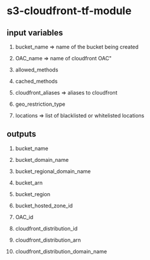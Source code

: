 # s3-cloudfront-tf-module

## input variables
1. bucket_name => name of the bucket being created
 

2. OAC_name => name of cloudfront OAC"
 

3. allowed_methods
 

4. cached_methods

5. cloudfront_aliases => aliases to cloudfront

6. geo_restriction_type

7. locations => list of blacklisted or whitelisted locations

## outputs
1. bucket_name
2. bucket_domain_name
3. bucket_regional_domain_name
4. bucket_arn

5. bucket_region

6. bucket_hosted_zone_id

7. OAC_id

8. cloudfront_distribution_id

9. cloudfront_distribution_arn

10. cloudfront_distribution_domain_name



